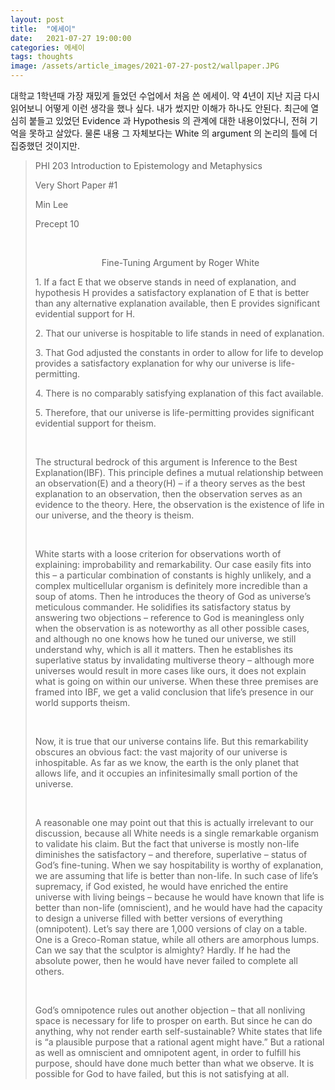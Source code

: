 ```yaml
---
layout: post
title:  "에세이"
date:   2021-07-27 19:00:00
categories: 에세이
tags: thoughts
image: /assets/article_images/2021-07-27-post2/wallpaper.JPG
---
```


대학교 1학년때 가장 재밌게 들었던 수업에서 처음 쓴 에세이. 약 4년이 지난 지금 다시 읽어보니 어떻게 이런 생각을 했나 싶다. 내가 썼지만 이해가 하나도 안된다. 최근에 열심히 붙들고 있었던 Evidence 과 Hypothesis 의 관계에 대한 내용이었다니, 전혀 기억을 못하고 살았다. 물론 내용 그 자체보다는 White 의 argument 의 논리의 틀에 더 집중했던 것이지만.   

<blockquote>
<p>PHI 203 Introduction to Epistemology and Metaphysics</p>
  
<p>Very Short Paper #1</p>
  
<p>Min Lee</p>
  
<p>Precept 10</p>
<br>
<p style="text-align:center">Fine-Tuning Argument by Roger White</p>
<p>1.	If a fact E that we observe stands in need of explanation, and hypothesis H provides a satisfactory explanation of E that is better than any alternative explanation available, then E provides significant evidential support for H.</p>
<p>2.	That our universe is hospitable to life stands in need of explanation.</p>
<p>3.	That God adjusted the constants in order to allow for life to develop provides a satisfactory explanation for why our universe is life-permitting.</p>
<p>4.	There is no comparably satisfying explanation of this fact available.</p>
<p>5.	Therefore, that our universe is life-permitting provides significant evidential support for theism.</p>
<br>
<p>The structural bedrock of this argument is Inference to the Best Explanation(IBF). This principle defines a mutual relationship between an observation(E) and a theory(H) – if a theory serves as the best explanation to an observation, then the observation serves as an evidence to the theory. Here, the observation is the existence of life in our universe, and the theory is theism.</p>
<br>
<p>White starts with a loose criterion for observations worth of explaining: improbability and remarkability. Our case easily fits into this – a particular combination of constants is highly unlikely, and a complex multicellular organism is definitely more incredible than a soup of atoms. Then he introduces the theory of God as universe’s meticulous commander. He solidifies its satisfactory status by answering two objections – reference to God is meaningless only when the observation is as noteworthy as all other possible cases, and although no one knows how he tuned our universe, we still understand why, which is all it matters. Then he establishes its superlative status by invalidating multiverse theory – although more universes would result in more cases like ours, it does not explain what is going on within our universe. When these three premises are framed into IBF, we get a valid conclusion that life’s presence in our world supports theism.</p>
<br>
<p>Now, it is true that our universe contains life. But this remarkability obscures an obvious fact: the vast majority of our universe is inhospitable. As far as we know, the earth is the only planet that allows life, and it occupies an infinitesimally small portion of the universe.</p>
<br>
<p>A reasonable one may point out that this is actually irrelevant to our discussion, because all White needs is a single remarkable organism to validate his claim. But the fact that universe is mostly non-life diminishes the satisfactory – and therefore, superlative – status of God’s fine-tuning. When we say hospitability is worthy of explanation, we are assuming that life is better than non-life. In such case of life’s supremacy, if God existed, he would have enriched the entire universe with living beings – because he would have known that life is better than non-life (omniscient), and he would have had the capacity to design a universe filled with better versions of everything (omnipotent). Let’s say there are 1,000 versions of clay on a table. One is a Greco-Roman statue, while all others are amorphous lumps. Can we say that the sculptor is almighty? Hardly. If he had the absolute power, then he would have never failed to complete all others.</p>
<br>
<p>God’s omnipotence rules out another objection – that all nonliving space is necessary for life to prosper on earth. But since he can do anything, why not render earth self-sustainable? White states that life is “a plausible purpose that a rational agent might have.” But a rational as well as omniscient and omnipotent agent, in order to fulfill his purpose, should have done much better than what we observe. It is possible for God to have failed, but this is not satisfying at all.</p>
</blockquote>
